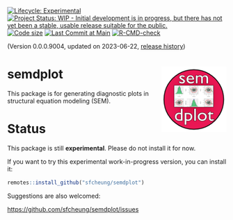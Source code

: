 <!-- badges: start -->
[![Lifecycle: Experimental](https://img.shields.io/badge/lifecycle-experimental-orange.svg)](https://lifecycle.r-lib.org/articles/stages.html#experimental)
[![Project Status: WIP - Initial development is in progress, but there has not yet been a stable, usable release suitable for the public.](https://www.repostatus.org/badges/latest/wip.svg)](https://www.repostatus.org/#wip)
[![Code size](https://img.shields.io/github/languages/code-size/sfcheung/semdplot.svg)](https://github.com/sfcheung/semdplot)
[![Last Commit at Main](https://img.shields.io/github/last-commit/sfcheung/semdplot.svg)](https://github.com/sfcheung/semdplot/commits/main)
[![R-CMD-check](https://github.com/sfcheung/semdplot/actions/workflows/R-CMD-check.yaml/badge.svg)](https://github.com/sfcheung/semdplot/actions/workflows/R-CMD-check.yaml)
<!-- badges: end -->

(Version 0.0.0.9004, updated on 2023-06-22, [release history](https://sfcheung.github.io/semdplot/news/index.html))

# semdplot <img src="man/figures/logo.png" align="right" height="150" />

This package is for generating diagnostic plots in structural
equation modeling (SEM).

# Status

This package is still **experimental**. Please do not install it for now.

If you want to try this experimental work-in-progress version, you can install it:

```r
remotes::install_github("sfcheung/semdplot")
```

Suggestions are also welcomed:

https://github.com/sfcheung/semdplot/issues